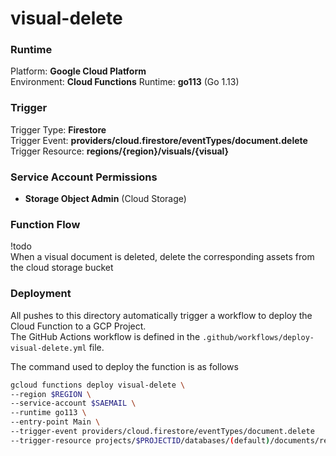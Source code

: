 # visual-delete

### Runtime
Platform: **Google Cloud Platform**  
Environment: **Cloud Functions**
Runtime: **go113** (Go 1.13)  

### Trigger
Trigger Type: **Firestore**  
Trigger Event: **providers/cloud.firestore/eventTypes/document.delete**
Trigger Resource: **regions/{region}/visuals/{visual}**  

### Service Account Permissions
- **Storage Object Admin** (Cloud Storage)  

### Function Flow  
!todo  
When a visual document is deleted, delete the corresponding assets from the cloud storage bucket 

### Deployment
All pushes to this directory automatically trigger a workflow to deploy the Cloud Function to a GCP Project.   
The GitHub Actions workflow is defined in the ``.github/workflows/deploy-visual-delete.yml`` file.

The command used to deploy the function is as follows
```bash
gcloud functions deploy visual-delete \
--region $REGION \
--service-account $SAEMAIL \
--runtime go113 \
--entry-point Main \
--trigger-event providers/cloud.firestore/eventTypes/document.delete
--trigger-resource projects/$PROJECTID/databases/(default)/documents/regions/{region}/visuals/{visual}
```